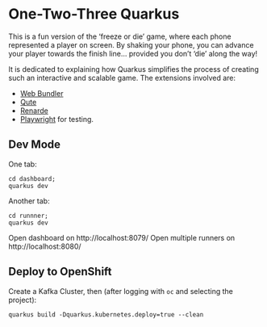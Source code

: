 # One-Two-Three Quarkus

This is a fun version of the ‘freeze or die’ game, where each phone represented a player on screen. By shaking your phone, you can advance your player towards the finish line… provided you don’t ‘die’ along the way!

It is dedicated to explaining how Quarkus simplifies the process of creating such an interactive and scalable game. The extensions involved are:

- [Web Bundler](https://docs.quarkiverse.io/quarkus-web-bundler/dev/index.html)
- [Qute](https://quarkus.io/guides/qute-reference)
- [Renarde](https://quarkiverse.github.io/quarkiverse-docs/quarkus-renarde/dev/index.html)
- [Playwright](https://docs.quarkiverse.io/quarkus-playwright/dev/) for testing.

## Dev Mode

One tab:
```shell
cd dashboard;
quarkus dev
```

Another tab:
```shell
cd runnner;
quarkus dev
```

Open dashboard on http://localhost:8079/
Open multiple runners on http://localhost:8080/

## Deploy to OpenShift

Create a Kafka Cluster, then (after logging with `oc` and selecting the project):

```shell
quarkus build -Dquarkus.kubernetes.deploy=true --clean
```

